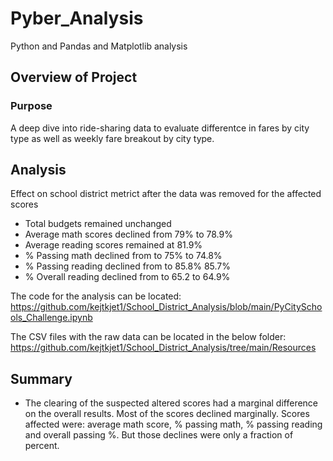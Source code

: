 # Pyber_Analysis
Python and Pandas and Matplotlib analysis

## Overview of Project

### Purpose

A deep dive into ride-sharing data to evaluate differentce in fares by city type as well as weekly fare breakout by city type.  

## Analysis

Effect on school district metrict after the data was removed for the affected scores
- Total budgets remained unchanged
- Average math scores declined from  79% to 78.9%
- Average reading scores remained at 81.9%
- % Passing math declined from to 75% to 74.8%
- % Passing reading declined from to 85.8% 85.7%
- % Overall reading declined from to 65.2 to 64.9%


The code for the analysis can be located: https://github.com/kejtkjet1/School_District_Analysis/blob/main/PyCitySchools_Challenge.ipynb

The CSV files with the raw data can be located in the below folder: https://github.com/kejtkjet1/School_District_Analysis/tree/main/Resources

## Summary

- The clearing of the suspected altered scores had a marginal difference on the overall results. Most of the scores declined marginally. Scores affected were: average math score, % passing math, % passing reading and overall passing %. But those declines were only a fraction of percent. 